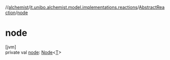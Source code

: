 //[alchemist](../../../index.md)/[it.unibo.alchemist.model.implementations.reactions](../index.md)/[AbstractReaction](index.md)/[node](node.md)

# node

[jvm]\
private val [node](node.md): [Node](../../it.unibo.alchemist.model.interfaces/-node/index.md)<[T](../../it.unibo.alchemist.model.implementations.timedistributions/-weibull-distributed-weibull-time/index.md)>
